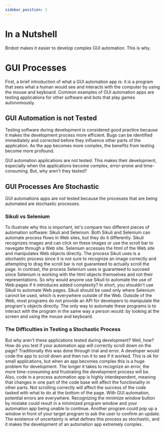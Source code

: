 ```yaml
---
sidebar_position: 1
---
```


# In a Nutshell

Brobot makes it easier to develop complex GUI automation. This is why.

# GUI Processes

First, a brief introduction of what a GUI automation app is: it is a
program that sees what a human would see and interacts with the
computer by using the mouse and keyboard. Common examples of GUI automation apps
are testing applications for other software and bots that play games autonomously.

## GUI Automation is not Tested

Testing software during development is considered good practice
because it makes the development process more efficient. Bugs can
be identified immediately and corrected before they influence other
parts of the application. As the app becomes more complex, the benefits
from testing become more profound.

GUI automation applications are not tested. This makes their development,
especially when the applications become complex, error-prone and
time-consuming. But, why aren't they tested?

## GUI Processes Are Stochastic

GUI automations apps are not tested because the processes that are being 
automated are stochastic processes. 

### Sikuli vs Selenium

To illustrate why this is important, let's compare two different pieces of automation software:
Sikuli and Selenium. Both Sikuli and Selenium can automate process flows in
Web sites, but they do it differently. Sikuli recognizes images and can click
on these images or use the scroll bar to navegate through a Web site. Selenium
accesses the html of the Web site and manipulates Web objects directly. The process
Sikuli uses is a stochastic process since it is not sure to recognize an image
correctly and attempting to drag the scroll bar is not guaranteed to actually scroll
the page. In contrast, the process Selenium uses is guaranteed to succeed since
Selenium is working with the html objects themselves and not their representations.
So why would anyone use Sikuli to automate the use of Web pages if it introduces
added complexity? In short, you shouldn't use Sikuli to automate Web pages. Sikuli
should be used only where Selenium cannot be used, which is everywhere outside
of the Web. Outside of the Web, most programs do not provide an API for
developers to manipulate the program's objects directly. The only way to automate
these programs is to interact with the program in the same way a person
would: by looking at the screen and using the mouse and keyboard.

### The Difficulties in Testing a Stochastic Process

But why aren't these applications tested during development? Well, how?
How do you test if your automation app will correctly scroll down on the page?
Traditionally this was done through trial and error. A developer would code the
app to scroll down and then run it to see if it worked. This is ok for small
applications, but when an app becomes complex this is a huge problem for
development. The longer it takes to recognize an error, the more time-consuming
and frustrating the development process will be. Also, code in a process automation app
is highly interdependent, meaning that changes in one part of the code base will
affect the functionality in other parts. Not scrolling correctly will affect the
success of the code tasked with what to do at the bottom of the page. With GUI
automation, potential errors are everywhere. Recognizing the minimize window button
by mistake could result in a minimized program window and your automation
app being unable to continue. Another program could pop up a window in front of your
target program to ask the user to confirm an update. The existence of uncertainty
is what defines this process as stochastic, and it makes the development of
an automation app extremely complex. 